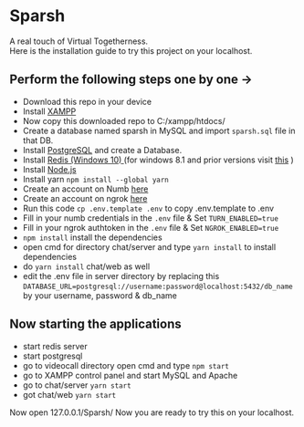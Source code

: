 # Sparsh 
A real touch of Virtual Togetherness.
<br>
Here is the installation guide to try this project on your localhost.
<br>
## Perform the following steps one by one ->
- Download this repo in your device
- Install [XAMPP](https://www.apachefriends.org/download.html)
- Now copy this downloaded repo to C:/xampp/htdocs/
- Create a database named sparsh in MySQL and import `sparsh.sql` file in that DB.
- Install [PostgreSQL](https://www.postgresqltutorial.com/install-postgresql/) and create a Database.
- Install [Redis (Windows 10) ](https://redislabs.com/blog/redis-on-windows-10/) (for windows 8.1 and prior versions visit [this](https://redislabs.com/blog/redis-on-windows-8-1-and-previous-versions/) )
- Install [Node.js](https://nodejs.org/it/)
- Install yarn `npm install --global yarn`
- Create an account on Numb [here](http://numb.viagenie.ca)
- Create an account on ngrok [here](https://ngrok.com/)
- Run this code `cp .env.template .env` to copy .env.template to .env
- Fill in your numb credentials in the `.env` file & Set `TURN_ENABLED=true`
- Fill in your ngrok authtoken in the `.env` file & Set `NGROK_ENABLED=true`
- `npm install` install the dependencies
- open cmd for directory chat/server and type `yarn install` to install dependencies
- do `yarn install` chat/web as well
- edit the .env file in server directory by replacing this `DATABASE_URL=postgresql://username:password@localhost:5432/db_name` by your username, password & db_name

## Now starting the applications 
- start redis server 
- start postgresql
- go to videocall directory open cmd and type `npm start`
- go to XAMPP control panel and start MySQL and Apache
- go to chat/server `yarn start`
- got chat/web `yarn start`

Now open 127.0.0.1/Sparsh/
Now you are ready to try this on your localhost.
